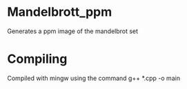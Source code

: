# Mandelbrott_ppm
Generates a ppm image of the mandelbrot set

# Compiling
Compiled with mingw using the command g++ *.cpp -o main
